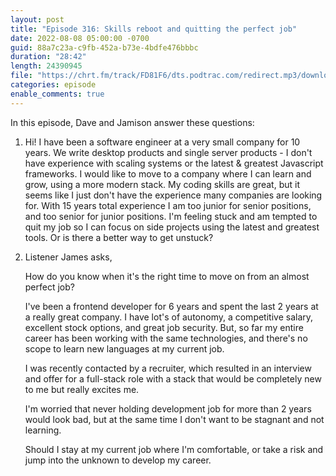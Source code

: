 ```yaml
---
layout: post
title: "Episode 316: Skills reboot and quitting the perfect job"
date: 2022-08-08 05:00:00 -0700
guid: 88a7c23a-c9fb-452a-b73e-4bdfe476bbbc
duration: "28:42"
length: 24390945
file: "https://chrt.fm/track/FD81F6/dts.podtrac.com/redirect.mp3/download.softskills.audio/sse-316.mp3"
categories: episode
enable_comments: true
---
```


In this episode, Dave and Jamison answer these questions:

1. Hi! I have been a software engineer at a very small company for 10 years. We write desktop products and single server products - I don't have experience with scaling systems or the latest & greatest Javascript frameworks. I would like to move to a company where I can learn and grow, using a more modern stack.  My coding skills are great, but it seems like I just don't have the experience many companies are looking for. With 15 years total experience I am too junior for senior positions, and too senior for junior positions. I'm feeling  stuck and am tempted to quit my job so I can focus on side projects using the latest and greatest tools. Or is there a better way to get unstuck?

2. Listener James asks,
   
   How do you know when it's the right time to move on from an almost perfect job?
   
   I've been a frontend developer for 6 years and spent the last 2 years at a really great company. I have lot's of autonomy, a competitive salary, excellent stock options, and great job security. But, so far my entire career has been working with the same technologies, and there's no scope to learn new languages at my current job.
   
   I was recently contacted by a recruiter, which resulted in an interview and offer for a full-stack role with a stack that would be completely new to me but really excites me.
   
   I'm worried that never holding development job for more than 2 years would look bad, but at the same time I don't want to be stagnant and not learning.
   
   Should I stay at my current job where I'm comfortable, or take a risk and jump into the unknown to develop my career.

